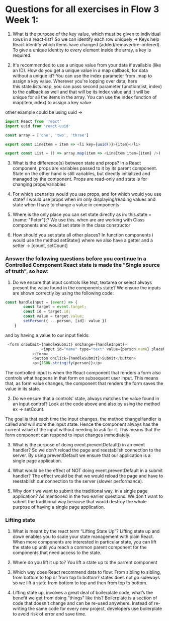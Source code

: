 # Questions for all exercises in Flow 3 Week 1:

1) What is the purpose of the key value, which must be given to individual rows in a react-list?
So we can identify each row uniquely -> Keys help React identify which items have changed (added/removed/re-ordered). To give a unique identity to every element inside the array, a key is required.

2) It's recommended to use a unique value from your data if available (like an ID). How do you get a unique value in a map callback, for data without a unique id?
You can use the index parameter from .map to assign a key value.
Wherever you're lopping over data, here this.state.lists.map, you can pass second parameter function(list, index) to the callback as well and that will be its index value and it will be unique for all the items in the array.
You can use the index function of map(item,index) to assign a key value

other example could be using uuid ->
```javascript 
import React from 'react'
import uuid from 'react-uuid'

const array = ['one', 'two', 'three']

export const LineItem = item => <li key={uuid()}>{item}</li>

export const List = () => array.map(item => <LineItem item={item} />)
```

3) What is the difference(s) between state and props?
In a React component, props are variables passed to it by its parent component. State on the other hand is still variables, but directly initialized and managed by the component.
Props are read-only and state is for changing props/variables

4) For which scenarios would you use props, and for which would you use state?
I would use props when im only displaying/reading values and state when I have to change a value in components

5) Where is the only place you can set state directly as in:  this.state = {name: "Peter"};?
We use this. when are are working with Class components and would set state in the class constructor

6) How should you set state all other places?
In function components i would use the method setState() where we also have a getter and a setter -> [count, setCount]

### Answer the following questions before you continue In a Controlled Component React state is made the "Single source of truth", so how:

1) Do we ensure that input controls like text, textarea or select always present the value found in the components state?
We ensure the inputs are shown correctly by using the following code:
```javascript
const handleInput = (event) => {
        const target = event.target;
        const id = target.id;
        const value = target.value;
        setPerson({ ...person, [id]: value })
    }
 ```   
and by having a value to our input fields:

```javascript
 <form onSubmit={handleSubmit} onChange={handleInput}>
                <input id="name" type="text" value={person.name} placeholder="name" />
            </form>
            <button onClick={handleSubmit}>Submit</button>
            <p>{JSON.stringify(person)}</p>
```

The controlled input is when the React component that renders a form also controls what happens in that form on subsequent user input. This means that, as form value changes, the component that renders the form saves the value in its state.



2) Do we ensure that a controls’ state, always matches the value found in an input control?
Look at the code above and also by using the method ex -> setCount.

The goal is that each time the input changes, the method changeHandler is called and will store the input state. Hence the component always has the current value of the input without needing to ask for it. This means that the form component can respond to input changes immediately.


3) What is the purpose of doing event.preventDefault() in an event handler?
So we don't reload the page and reestablish connection to the server. By using preventDefault we ensure that our application is a single page application.


4) What would be the effect of NOT doing event.preventDefault in a submit handler?
The effect would be that we would reload the page and have to reestablish our connection to the server (slower performance).


5) Why don't we want to submit the traditional way, in a single page application?
As mentioned in the two earlier questions. We don't want to submit the traditional way because that would destroy the whole purpose of having a single page application.

### Lifting state

1) What is meant by the react term “Lifting State Up”?
Lifting state up and down enables you to scale your state management with plain React. When more components are interested in particular state, you can lift the state up until you reach a common parent component for the components that need access to the state.

2) Where do you lift it up to?
You lift a state up to the parrent component


3) Which way does React recommend data to flow: From sibling to sibling, from bottom to top or from top to bottom?
states does not go sideways so we lift a state from bottom to top and then from top to bottom.


4) Lifting state up, involves a great deal of boilerplate code, what’s the benefit we get from doing “things” like this?
Boilerplate is a section of code that doesn't change and can be re-used anywhere. Instead of re-writing the same code for every new project, developers use boilerplate to avoid risk of error and save time.
